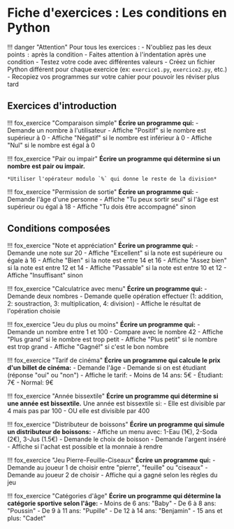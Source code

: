 # Fiche d'exercices : Les conditions en Python

!!! danger "Attention"
    Pour tous les exercices :
    - N'oubliez pas les deux points `:` après la condition
    - Faites attention à l'indentation après une condition
    - Testez votre code avec différentes valeurs
    - Créez un fichier Python différent pour chaque exercice (ex: `exercice1.py`, `exercice2.py`, etc.)
    - Recopiez vos programmes sur votre cahier pour pouvoir les réviser plus tard

## Exercices d'introduction

!!! fox_exercice "Comparaison simple"
    **Écrire un programme qui:**
    - Demande un nombre à l'utilisateur
    - Affiche "Positif" si le nombre est supérieur à 0
    - Affiche "Négatif" si le nombre est inférieur à 0
    - Affiche "Nul" si le nombre est égal à 0

!!! fox_exercice "Pair ou impair"
    **Écrire un programme qui détermine si un nombre est pair ou impair.**
    
    *Utiliser l'opérateur modulo `%` qui donne le reste de la division*

!!! fox_exercice "Permission de sortie"
    **Écrire un programme qui:**
    - Demande l'âge d'une personne
    - Affiche "Tu peux sortir seul" si l'âge est supérieur ou égal à 18
    - Affiche "Tu dois être accompagné" sinon

## Conditions composées

!!! fox_exercice "Note et appréciation"
    **Écrire un programme qui:**
    - Demande une note sur 20
    - Affiche "Excellent" si la note est supérieure ou égale à 16
    - Affiche "Bien" si la note est entre 14 et 16
    - Affiche "Assez bien" si la note est entre 12 et 14
    - Affiche "Passable" si la note est entre 10 et 12
    - Affiche "Insuffisant" sinon

!!! fox_exercice "Calculatrice avec menu"
    **Écrire un programme qui:**
    - Demande deux nombres
    - Demande quelle opération effectuer (1: addition, 2: soustraction, 3: multiplication, 4: division)
    - Affiche le résultat de l'opération choisie

!!! fox_exercice "Jeu du plus ou moins"
    **Écrire un programme qui:**
    - Demande un nombre entre 1 et 100
    - Compare avec le nombre 42
    - Affiche "Plus grand" si le nombre est trop petit
    - Affiche "Plus petit" si le nombre est trop grand
    - Affiche "Gagné!" si c'est le bon nombre

!!! fox_exercice "Tarif de cinéma"
    **Écrire un programme qui calcule le prix d'un billet de cinéma:**
    - Demande l'âge
    - Demande si on est étudiant (réponse "oui" ou "non")
    - Affiche le tarif:
        - Moins de 14 ans: 5€
        - Étudiant: 7€
        - Normal: 9€

!!! fox_exercice "Année bissextile"
    **Écrire un programme qui détermine si une année est bissextile.**
    Une année est bissextile si:
    - Elle est divisible par 4 mais pas par 100
    - OU elle est divisible par 400

!!! fox_exercice "Distributeur de boissons"
    **Écrire un programme qui simule un distributeur de boissons:**
    - Affiche un menu avec: 1-Eau (1€), 2-Soda (2€), 3-Jus (1.5€)
    - Demande le choix de boisson
    - Demande l'argent inséré
    - Affiche si l'achat est possible et la monnaie à rendre

!!! fox_exercice "Jeu Pierre-Feuille-Ciseaux"
    **Écrire un programme qui:**
    - Demande au joueur 1 de choisir entre "pierre", "feuille" ou "ciseaux"
    - Demande au joueur 2 de choisir
    - Affiche qui a gagné selon les règles du jeu

!!! fox_exercice "Catégories d'âge"
    **Écrire un programme qui détermine la catégorie sportive selon l'âge:**
    - Moins de 6 ans: "Baby"
    - De 6 à 8 ans: "Poussin"
    - De 9 à 11 ans: "Pupille"
    - De 12 à 14 ans: "Benjamin"
    - 15 ans et plus: "Cadet"